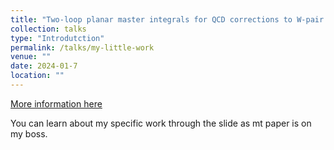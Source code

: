 ```yaml
---
title: "Two-loop planar master integrals for QCD corrections to W-pair production in the light-quark-annihilation channel"
collection: talks
type: "Introdutction"
permalink: /talks/my-little-work
venue: ""
date: 2024-01-7
location: ""
---
```


[More information here](http://maplerrr.github.io/files/qqWW-talk.pdf)

You can learn about my specific work through the slide as mt paper is on my boss.
